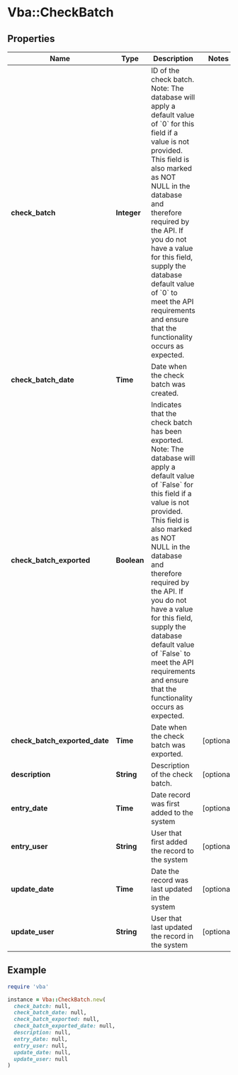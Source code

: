 # Vba::CheckBatch

## Properties

| Name | Type | Description | Notes |
| ---- | ---- | ----------- | ----- |
| **check_batch** | **Integer** | ID of the check batch.  Note: The database will apply a default value of &#x60;0&#x60; for this field if a value is not provided.  This field is also marked as NOT NULL in the database and therefore required by the API.  If you do not have a value for this field, supply the database default value of &#x60;0&#x60; to meet the API requirements and ensure that the functionality occurs as expected. |  |
| **check_batch_date** | **Time** | Date when the check batch was created. |  |
| **check_batch_exported** | **Boolean** | Indicates that the check batch has been exported.  Note: The database will apply a default value of &#x60;False&#x60; for this field if a value is not provided.  This field is also marked as NOT NULL in the database and therefore required by the API.  If you do not have a value for this field, supply the database default value of &#x60;False&#x60; to meet the API requirements and ensure that the functionality occurs as expected. |  |
| **check_batch_exported_date** | **Time** | Date when the check batch was exported. | [optional] |
| **description** | **String** | Description of the check batch. | [optional] |
| **entry_date** | **Time** | Date record was first added to the system | [optional] |
| **entry_user** | **String** | User that first added the record to the system | [optional] |
| **update_date** | **Time** | Date the record was last updated in the system | [optional] |
| **update_user** | **String** | User that last updated the record in the system | [optional] |

## Example

```ruby
require 'vba'

instance = Vba::CheckBatch.new(
  check_batch: null,
  check_batch_date: null,
  check_batch_exported: null,
  check_batch_exported_date: null,
  description: null,
  entry_date: null,
  entry_user: null,
  update_date: null,
  update_user: null
)
```

